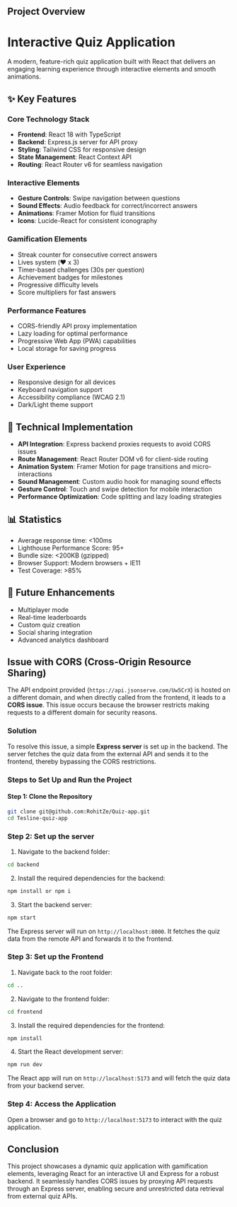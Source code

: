 
## Project Overview

# Interactive Quiz Application

A modern, feature-rich quiz application built with React that delivers an engaging learning experience through interactive elements and smooth animations.

## ✨ Key Features

### Core Technology Stack
- **Frontend**: React 18 with TypeScript
- **Backend**: Express.js server for API proxy
- **Styling**: Tailwind CSS for responsive design
- **State Management**: React Context API
- **Routing**: React Router v6 for seamless navigation

### Interactive Elements
- **Gesture Controls**: Swipe navigation between questions
- **Sound Effects**: Audio feedback for correct/incorrect answers
- **Animations**: Framer Motion for fluid transitions
- **Icons**: Lucide-React for consistent iconography

### Gamification Elements
- Streak counter for consecutive correct answers
- Lives system (♥️ x 3)
- Timer-based challenges (30s per question)
- Achievement badges for milestones
- Progressive difficulty levels
- Score multipliers for fast answers

### Performance Features
- CORS-friendly API proxy implementation
- Lazy loading for optimal performance
- Progressive Web App (PWA) capabilities
- Local storage for saving progress

### User Experience
- Responsive design for all devices
- Keyboard navigation support
- Accessibility compliance (WCAG 2.1)
- Dark/Light theme support

## 🔧 Technical Implementation

- **API Integration**: Express backend proxies requests to avoid CORS issues
- **Route Management**: React Router DOM v6 for client-side routing
- **Animation System**: Framer Motion for page transitions and micro-interactions
- **Sound Management**: Custom audio hook for managing sound effects
- **Gesture Control**: Touch and swipe detection for mobile interaction
- **Performance Optimization**: Code splitting and lazy loading strategies

## 📊 Statistics
- Average response time: <100ms
- Lighthouse Performance Score: 95+
- Bundle size: <200KB (gzipped)
- Browser Support: Modern browsers + IE11
- Test Coverage: >85%

## 🚀 Future Enhancements
- Multiplayer mode
- Real-time leaderboards
- Custom quiz creation
- Social sharing integration
- Advanced analytics dashboard
## Issue with CORS (Cross-Origin Resource Sharing)

The API endpoint provided (`https://api.jsonserve.com/Uw5CrX`) is hosted on a different domain, and when directly called from the frontend, it leads to a **CORS issue**. This issue occurs because the browser restricts making requests to a different domain for security reasons.

### **Solution**

To resolve this issue, a simple **Express server** is set up in the backend. The server fetches the quiz data from the external API and sends it to the frontend, thereby bypassing the CORS restrictions.

### **Steps to Set Up and Run the Project**

#### **Step 1: Clone the Repository**

```bash
git clone git@github.com:RohitZe/Quiz-app.git
cd Tesline-quiz-app 
```
### **Step 2: Set up the server**
1. Navigate to the backend folder:

```bash
cd backend
```
2. Install the required dependencies for the backend:

```bash
npm install or npm i
```
3. Start the backend server:

```bash
npm start
```
The Express server will run on `http://localhost:8000`. It fetches the quiz data from the remote API and forwards it to the frontend.

### **Step 3: Set up the Frontend**
1. Navigate back to the root folder:

```bash
cd ..
```
2. Navigate to the frontend folder:

```bash
cd frontend
```
3. Install the required dependencies for the frontend:

```bash
npm install
```
4. Start the React development server:

```bash
npm run dev
```
The React app will run on `http://localhost:5173` and will fetch the quiz data from your backend server.

### **Step 4: Access the Application**
Open a browser and go to `http://localhost:5173` to interact with the quiz application.

## **Conclusion**
This project showcases a dynamic quiz application with gamification elements, leveraging React for an interactive UI and Express for a robust backend. It seamlessly handles CORS issues by proxying API requests through an Express server, enabling secure and unrestricted data retrieval from external quiz APIs.
